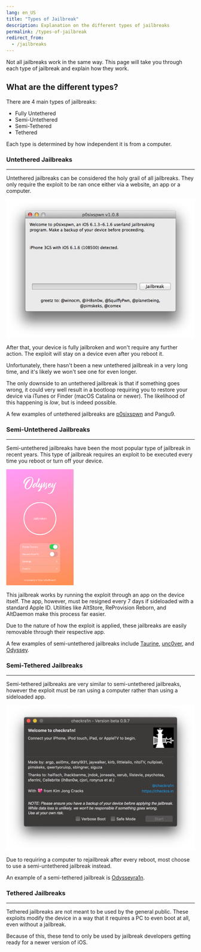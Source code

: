 ```yaml
---
lang: en_US
title: "Types of Jailbreak"
description: Explanation on the different types of jailbreaks
permalink: /types-of-jailbreak
redirect_from:
  - /jailbreaks
---
```


Not all jailbreaks work in the same way. This page will take you through each type of jailbreak and explain how they work.

## What are the different types?

There are 4 main types of jailbreaks:

- Fully Untethered
- Semi-Untethered
- Semi-Tethered
- Tethered

Each type is determined by how independent it is from a computer.

### Untethered Jailbreaks
---

Untethered jailbreaks can be considered the holy grail of all jailbreaks. They only require the exploit to be ran once either via a website, an app or a computer.

![A screenshot of the p0sixspwn jailbreak](/assets/images/p0sixpwn.png)

After that, your device is fully jailbroken and won't require any further action. The exploit will stay on a device even after you reboot it.

Unfortunately, there hasn't been a new untethered jailbreak in a very long time, and it's likely we won't see one for even longer.

The only downside to an untethered jailbreak is that if something goes wrong, it could very well result in a bootloop requiring you to restore your device via iTunes or Finder (macOS Catalina or newer). The likelihood of this happening is _low_, but is indeed possible.

A few examples of untethered jailbreaks are [p0sixspwn](installing-p0sixspwn) and Pangu9.

### Semi-Untethered Jailbreaks
---

Semi-untethered jailbreaks have been the most popular type of jailbreak in recent years. This type of jailbreak requires an exploit to be executed every time you reboot or turn off your device.

<img src="/assets/images/odysseymain.png" width="180" alt="A screenshot of the Odyssey jailbreak" class="align-right"/>

This jailbreak works by running the exploit through an app on the device itself. The app, however, must be resigned every 7 days if sideloaded with a standard Apple ID. Utilities like AltStore, ReProvision Reborn, and AltDaemon make this process far easier.

Due to the nature of how the exploit is applied, these jailbreaks are easily removable through their respective app.

A few examples of semi-untethered jailbreaks include [Taurine](installing-taurine), [unc0ver](installing-unc0ver), and [Odyssey](installing-odyssey).

### Semi-Tethered Jailbreaks
---

Semi-tethered jailbreaks are very similar to semi-untethered jailbreaks, however the exploit must be ran using a computer rather than using a sideloaded app.

![A screenshot of the checkra1n jailbreak](/assets/images/checkra1n.png)

Due to requiring a computer to rejailbreak after every reboot, most choose to use a semi-untethered jailbreak instead.

An example of a semi-tethered jailbreak is [Odysseyra1n](installing-odysseyra1n).

### Tethered Jailbreaks
---

Tethered jailbreaks are not meant to be used by the general public. These exploits modify the device in a way that it requires a PC to even boot at all, even without a jailbreak.

Because of this, these tend to only be used by jailbreak developers getting ready for a newer version of iOS.
